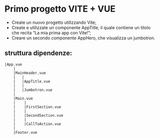 # Primo progetto VITE + VUE
- Create un nuovo progetto utilizzando Vite;
- Create e utilizzate un componente AppTitle, il quale contiene un titolo che recita “La mia prima app con Vite!”;
- Creare un secondo componente AppHero, che visualizza un jumbotron.

## struttura dipendenze:

```
|App.vue
    |
    |MainHeader.vue
    |   |
    |   |AppTitle.vue
    |   |
    |   |Jumbotron.vue
    |
    |Main.vue
    |    |
    |    |FirstSection.vue
    |    |
    |    |SecondSection.vue
    |    |
    |    |CallToAction.vue
    |
    |Footer.vue
```

